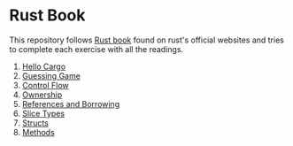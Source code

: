# Rust Book

This repository follows [Rust book](https://doc.rust-lang.org/) found on rust's
official websites and tries to complete each exercise with all the readings.

1. [Hello Cargo](./hello-cargo/)
2. [Guessing Game](./guessing-game/)
3. [Control Flow](./control-flow/)
4. [Ownership](./ownership/)
5. [References and Borrowing](./ref-and-borrow/)
6. [Slice Types](./slice-type/)
7. [Structs](./structs/)
8. [Methods](./methods/)